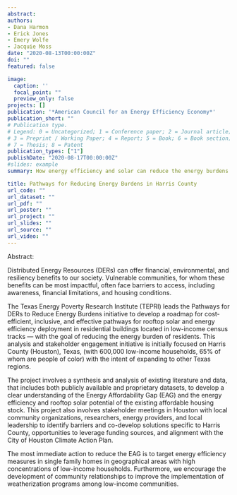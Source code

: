 ```yaml
---
abstract:
authors:
- Dana Harmon
- Erick Jones
- Emery Wolfe
- Jacquie Moss
date: "2020-08-13T00:00:00Z"
doi: ""
featured: false

image:
  caption: ''
  focal_point: ""
  preview_only: false
projects: []
publication: '*American Council for an Energy Efficiency Economy*'
publication_short: ""
# Publication type.
# Legend: 0 = Uncategorized; 1 = Conference paper; 2 = Journal article;
# 3 = Preprint / Working Paper; 4 = Report; 5 = Book; 6 = Book section;
# 7 = Thesis; 8 = Patent
publication_types: ["1"]
publishDate: "2020-08-17T00:00:00Z"
#slides: example
summary: How energy efficiency and solar can reduce the energy burdens of low income communities.

title: Pathways for Reducing Energy Burdens in Harris County
url_code: ""
url_dataset: ""
url_pdf: ""
url_poster: ""
url_project: ""
url_slides: ""
url_source: ""
url_video: ""
---
```


Abstract:

Distributed Energy Resources (DERs) can offer financial, environmental, and resiliency benefits to our society. Vulnerable communities, for whom these benefits can be most impactful, often face barriers to access, including awareness, financial limitations, and housing conditions.

The Texas Energy Poverty Research Institute (TEPRI) leads the Pathways for DERs to Reduce Energy Burdens initiative to develop a roadmap for cost-efficient, inclusive, and effective pathways for rooftop solar and energy efficiency deployment in residential buildings located in low-income census tracks — with the goal of reducing the energy burden of residents. This analysis and stakeholder engagement initiative is initially focused on Harris County (Houston), Texas, (with 600,000 low-income households, 65% of whom are people of color) with the intent of expanding to other Texas regions.

The project involves a synthesis and analysis of existing literature and data, that includes both publicly available and proprietary datasets, to develop a clear understanding of the Energy Affordability Gap (EAG) and the energy efficiency and rooftop solar potential of the existing affordable housing stock. This project also involves stakeholder meetings in Houston with local community organizations, researchers, energy providers, and local leadership to identify barriers and co-develop solutions specific to Harris County, opportunities to leverage funding sources, and alignment with the City of Houston Climate Action Plan. 

The most immediate action to reduce the EAG is to target energy efficiency measures in single family homes in geographical areas with high concentrations of low-income households. Furthermore, we encourage the development of community relationships to improve the implementation of weatherization programs among low-income communities. 
